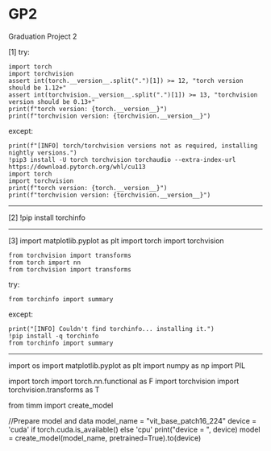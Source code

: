 # GP2
Graduation Project 2

[1] try:
  
    import torch
    import torchvision
    assert int(torch.__version__.split(".")[1]) >= 12, "torch version should be 1.12+"
    assert int(torchvision.__version__.split(".")[1]) >= 13, "torchvision version should be 0.13+"
    print(f"torch version: {torch.__version__}")
    print(f"torchvision version: {torchvision.__version__}")
except:

    print(f"[INFO] torch/torchvision versions not as required, installing nightly versions.")
    !pip3 install -U torch torchvision torchaudio --extra-index-url https://download.pytorch.org/whl/cu113
    import torch
    import torchvision
    print(f"torch version: {torch.__version__}")
    print(f"torchvision version: {torchvision.__version__}")
-------------------------------------------------------------------------------------------------------------

[2] !pip install torchinfo
 
-------------------------------------------------------------------------------------------------------------

[3] import matplotlib.pyplot as plt
    import torch
    import torchvision

    from torchvision import transforms
    from torch import nn
    from torchvision import transforms


try:

    from torchinfo import summary
except:

    print("[INFO] Couldn't find torchinfo... installing it.")
    !pip install -q torchinfo
    from torchinfo import summary
--------------------------------------------------------------------------------------------------------------    

import os
import matplotlib.pyplot as plt
import numpy as np
import PIL

import torch
import torch.nn.functional as F
import torchvision
import torchvision.transforms as T

from timm import create_model


//Prepare model and data
model_name = "vit_base_patch16_224"
device = 'cuda' if torch.cuda.is_available() else 'cpu'
print("device = ", device)
model = create_model(model_name, pretrained=True).to(device)
